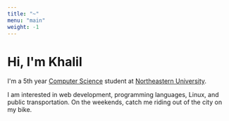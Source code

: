 ```yaml
---
title: "~"
menu: "main"
weight: -1
---
```



# Hi, I'm Khalil

I'm a 5th year [Computer Science](https://xkcd.com/2030/) student at [Northeastern University](https://northeastern.edu).

I am interested in web development, programming languages, Linux, and public transportation. On the weekends, catch me riding out of the city on my bike.
